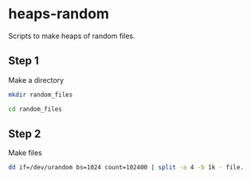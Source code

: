 # heaps-random
Scripts to make heaps of random files.

## Step 1

Make a directory

```bash
mkdir random_files

cd random_files
```

## Step 2

Make files

```bash
dd if=/dev/urandom bs=1024 count=102400 | split -a 4 -b 1k - file.
```
